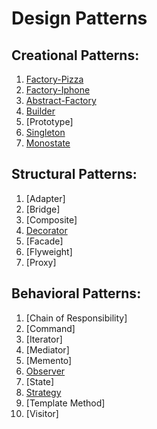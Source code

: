 # Design Patterns

## Creational Patterns:
1. [Factory-Pizza](https://github.com/GJayme/design-patterns-factory) 
2. [Factory-Iphone](https://github.com/GJayme/factory-iphone)
3. [Abstract-Factory](https://github.com/GJayme/abstract-factory)
4. [Builder](https://github.com/GJayme/builder)
5. [Prototype]
6. [Singleton](https://github.com/GJayme/singleton)
7. [Monostate](https://github.com/GJayme/monostate)

## Structural Patterns:
1. [Adapter]
2. [Bridge]
3. [Composite]
4. [Decorator](https://github.com/GJayme/design-pattern-decorator) 
5. [Facade]
6. [Flyweight]
7. [Proxy]

## Behavioral Patterns:
1. [Chain of Responsibility]
2. [Command]
3. [Iterator]
4. [Mediator]
5. [Memento]
6. [Observer](https://github.com/GJayme/design-pattern-observer)
7. [State]
10. [Strategy](https://github.com/GJayme/design-pattern-strategy)
11. [Template Method]
12. [Visitor]
